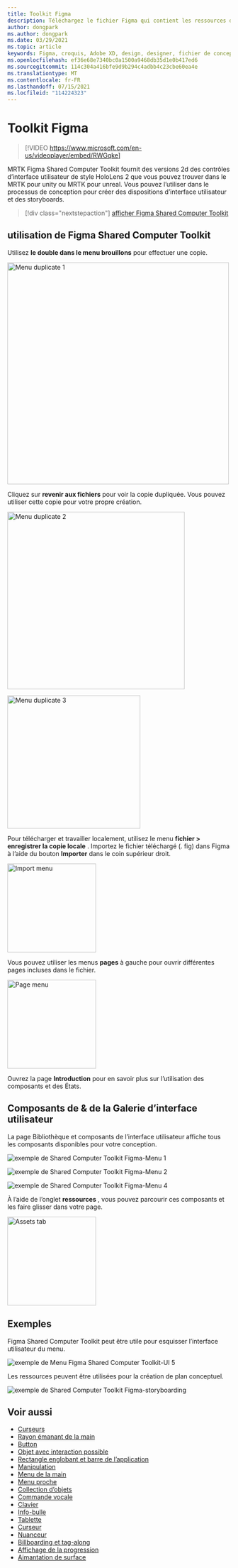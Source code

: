 ```yaml
---
title: Toolkit Figma
description: Téléchargez le fichier Figma qui contient les ressources des blocs de construction d’interface utilisateur courants.
author: dongpark
ms.author: dongpark
ms.date: 03/29/2021
ms.topic: article
keywords: Figma, croquis, Adobe XD, design, designer, fichier de conception, conception UX, HoloLens, MRTK, réalité mixte Shared Computer Toolkit
ms.openlocfilehash: ef36e68e7340bc0a1500a9468db35d1e0b417ed6
ms.sourcegitcommit: 114c304a416bfe9d9b294c4adbb4c23cbe60ea4e
ms.translationtype: MT
ms.contentlocale: fr-FR
ms.lasthandoff: 07/15/2021
ms.locfileid: "114224323"
---
```

# <a name="figma-toolkit"></a>Toolkit Figma

> [!VIDEO https://www.microsoft.com/en-us/videoplayer/embed/RWGqke]

MRTK Figma Shared Computer Toolkit fournit des versions 2d des contrôles d’interface utilisateur de style HoloLens 2 que vous pouvez trouver dans le MRTK pour unity ou MRTK pour unreal. Vous pouvez l’utiliser dans le processus de conception pour créer des dispositions d’interface utilisateur et des storyboards.

> [!div class="nextstepaction"]
> [afficher Figma Shared Computer Toolkit](https://www.figma.com/file/ltLag9SxjUIyLQFsp7NNE7/Figma-Toolkit-for-MRTK-%2F-HoloLens%2C-Windows-Mixed-Reality?node-id=116%3A4)

## <a name="how-to-use-figma-toolkit"></a>utilisation de Figma Shared Computer Toolkit
Utilisez **le double dans le menu brouillons** pour effectuer une copie.

<img src="images/UX_Figma_Use1.png" width="500px" alt="Menu duplicate 1"><br>

Cliquez sur **revenir aux fichiers** pour voir la copie dupliquée. Vous pouvez utiliser cette copie pour votre propre création.

<img src="images/UX_Figma_Use2.png" width="400px" alt="Menu duplicate 2"><br>

<img src="images/UX_Figma_Use3.png" width="300px" alt="Menu duplicate 3"><br>

Pour télécharger et travailler localement, utilisez le menu **fichier > enregistrer la copie locale** . Importez le fichier téléchargé (. fig) dans Figma à l’aide du bouton **Importer** dans le coin supérieur droit.

<img src="images/UX_FigmaToolkit_Import.png" width="200px" alt="Import menu"><br>

Vous pouvez utiliser les menus **pages** à gauche pour ouvrir différentes pages incluses dans le fichier.

<img src="images/UX_FigmaToolkit_PageMenu.png" width="200px" alt="Page menu"><br>

Ouvrez la page **Introduction** pour en savoir plus sur l’utilisation des composants et des États.

## <a name="ui-gallery--components"></a>Composants de & de la Galerie d’interface utilisateur
La page Bibliothèque et composants de l’interface utilisateur affiche tous les composants disponibles pour votre conception.

![exemple de Shared Computer Toolkit Figma-Menu 1](images/UX_FigmaToolkit_Components_Menu1.png)<br>

![exemple de Shared Computer Toolkit Figma-Menu 2](images/UX_FigmaToolkit_Components_Menu2.png)<br>


![exemple de Shared Computer Toolkit Figma-Menu 4](images/UX_FigmaToolkit_Components_Menu3a.png)<br>

À l’aide de l’onglet **ressources** , vous pouvez parcourir ces composants et les faire glisser dans votre page.

<img src="images/UX_FigmaToolkit_Components_Menu3.png" width="200px" alt="Assets tab"><br>


## <a name="examples"></a>Exemples

Figma Shared Computer Toolkit peut être utile pour esquisser l’interface utilisateur du menu. 

![exemple de Menu Figma Shared Computer Toolkit-UI 5](images/UX_FigmaToolkit_Examples_Menu.png)<br>


Les ressources peuvent être utilisées pour la création de plan conceptuel.

![exemple de Shared Computer Toolkit Figma-storyboarding](images/UX_FigmaToolkit_Examples_Storyboarding.png)<br>


## <a name="see-also"></a>Voir aussi

* [Curseurs](cursors.md)
* [Rayon émanant de la main](point-and-commit.md)
* [Button](button.md)
* [Objet avec interaction possible](interactable-object.md)
* [Rectangle englobant et barre de l’application](app-bar-and-bounding-box.md)
* [Manipulation](direct-manipulation.md)
* [Menu de la main](hand-menu.md)
* [Menu proche](near-menu.md)
* [Collection d’objets](object-collection.md)
* [Commande vocale](voice-input.md)
* [Clavier](keyboard.md)
* [Info-bulle](tooltip.md)
* [Tablette](slate.md)
* [Curseur](slider.md)
* [Nuanceur](shader.md)
* [Billboarding et tag-along](billboarding-and-tag-along.md)
* [Affichage de la progression](progress.md)
* [Aimantation de surface](surface-magnetism.md)

